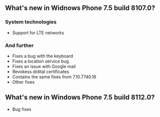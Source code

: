 ## What's new in Widnows Phone 7.5 build 8107.0?
### System technologies
- Support for LTE networks

### And further
- Fixes a bug with the keyboard
- Fixes a location service bug
- Fixes an issue with Google mail
- Revokess didital certificates
- Contains the same fixes from 7.10.7740.16
- Other fixes

## What's new in Windows Phone 7.5 build 8112.0?
- Bug fixes